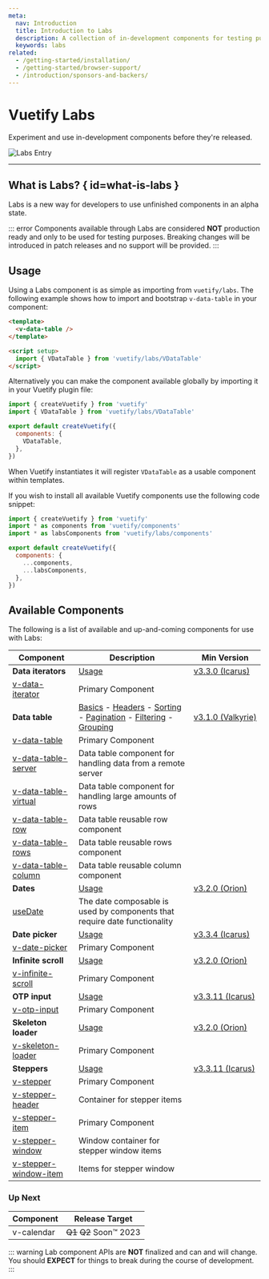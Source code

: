 ```yaml
---
meta:
  nav: Introduction
  title: Introduction to Labs
  description: A collection of in-development components for testing purposes before final release
  keywords: labs
related:
  - /getting-started/installation/
  - /getting-started/browser-support/
  - /introduction/sponsors-and-backers/
---
```


# Vuetify Labs

Experiment and use in-development components before they're released.

![Labs Entry](https://cdn.vuetifyjs.com/docs/images/entry/labs-entry.png)

----

<entry />

## What is Labs? { id=what-is-labs }

Labs is a new way for developers to use unfinished components in an alpha state.

::: error
Components available through Labs are considered **NOT** production ready and only to be used for testing purposes. Breaking changes will be introduced in patch releases and no support will be provided.
:::

## Usage

Using a Labs component is as simple as importing from `vuetify/labs`. The following example shows how to import and bootstrap `v-data-table` in your component:

```html
<template>
  <v-data-table />
</template>

<script setup>
  import { VDataTable } from 'vuetify/labs/VDataTable'
</script>
```

Alternatively you can make the component available globally by importing it in your Vuetify plugin file:

```js { resource="src/plugins/vuetify.js" }
import { createVuetify } from 'vuetify'
import { VDataTable } from 'vuetify/labs/VDataTable'

export default createVuetify({
  components: {
    VDataTable,
  },
})
```

When Vuetify instantiates it will register `VDataTable` as a usable component within templates.

If you wish to install all available Vuetify components use the following code snippet:

```js { resource="src/plugins/vuetify.js" }
import { createVuetify } from 'vuetify'
import * as components from 'vuetify/components'
import * as labsComponents from 'vuetify/labs/components'

export default createVuetify({
  components: {
    ...components,
    ...labsComponents,
  },
})
```

<promoted slug="vuetify-discord" />

## Available Components

The following is a list of available and up-and-coming components for use with Labs:

| Component | Description | Min Version |
| - | - | - |
| **Data iterators** | [Usage](/components/data-itterators/) | [v3.3.0&nbsp;(Icarus)](/getting-started/release-notes/?version=v3.3.0) |
| [v-data-iterator](/api/v-data-iterator/) | Primary Component | |
| **Data table** | [Basics](/components/data-tables/basics/) - [Headers](/components/data-tables/headers/) - [Sorting](/components/data-tables/sorting/) - [Pagination](/components/data-tables/pagination/) - [Filtering](/components/data-tables/filtering/) - [Grouping](/components/data-tables/grouping/) | [v3.1.0&nbsp;(Valkyrie)](/getting-started/release-notes/?version=v3.1.0) |
| [v-data-table](/api/v-data-table/) | Primary Component | |
| [v-data-table-server](/api/v-data-table-server/) | Data table component for handling data from a remote server | |
| [v-data-table-virtual](/api/v-data-table-virtual/) | Data table component for handling large amounts of rows | |
| [v-data-table-row](/api/v-data-table-row/) | Data table reusable row component | |
| [v-data-table-rows](/api/v-data-table-rows/) | Data table reusable rows component | |
| [v-data-table-column](/api/v-data-table-column/) | Data table reusable column component | |
| **Dates** | [Usage](/features/dates/) | [v3.2.0&nbsp;(Orion)](/getting-started/release-notes/?version=v3.2.0) |
| [useDate](/api/use-date/) | The date composable is used by components that require date functionality | |
| **Date picker** | [Usage](/components/date-pickers/) | [v3.3.4&nbsp;(Icarus)](/getting-started/release-notes/?version=v3.3.4) |
| [v-date-picker](/api/v-date-picker/) | Primary Component | |
| **Infinite scroll** | [Usage](/components/infinite-scroller/) | [v3.2.0&nbsp;(Orion)](/getting-started/release-notes/?version=v3.2.0) |
| [v-infinite-scroll](/api/v-infinite-scroll/) | Primary Component | |
| **OTP input** | [Usage](/components/otp-input/) | [v3.3.11&nbsp;(Icarus)](/getting-started/release-notes/?version=v3.3.11) |
| [v-otp-input](/api/v-otp-input/) | Primary Component | |
| **Skeleton loader** | [Usage](/components/skeleton-loaders/) | [v3.2.0&nbsp;(Orion)](/getting-started/release-notes/?version=v3.2.0) |
| [v-skeleton-loader](/api/v-skeleton-loader/) | Primary Component | |
| **Steppers** | [Usage](/components/steppers/) | [v3.3.11&nbsp;(Icarus)](/getting-started/release-notes/?version=v3.3.11) |
| [v-stepper](/api/v-stepper/) | Primary Component | |
| [v-stepper-header](/api/v-stepper-header/) | Container for stepper items | |
| [v-stepper-item](/api/v-stepper-item/) | Primary Component | |
| [v-stepper-window](/api/v-stepper-window/) | Window container for stepper window items | |
| [v-stepper-window-item](/api/v-stepper-window-item/) | Items for stepper window | |

### Up Next

| Component | Release Target |
| - | - |
| v-calendar | ~~Q1~~ ~~Q2~~ Soon™️ 2023 |

::: warning
Lab component APIs are **NOT** finalized and can and will change. You should **EXPECT** for things to break during the course of development.
:::
